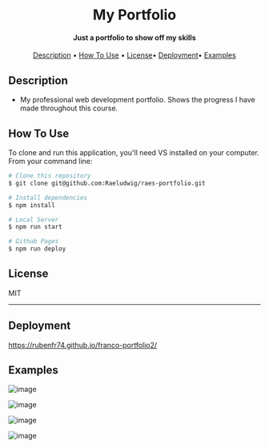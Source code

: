 <h1 align="center">
  <br>
My Portfolio
  <br>
</h1>

<h4 align="center"> Just a portfolio to show off my skills</h4>


<p align="center">
  <a href="#description">Description</a> •
  <a href="#how-to-use">How To Use</a> •
  <a href="#license">License</a>•
  <a href="#deployment">Deployment</a>•
  <a href="#examples">Examples</a>
</p>




## Description

* My professional web development portfolio. Shows the progress I have made throughout this course. 

## How To Use

To clone and run this application, you'll need VS installed on your computer. From your command line:

```bash
# Clone this repository
$ git clone git@github.com:Raeludwig/raes-portfolio.git

# Install dependencies
$ npm install

# Local Server
$ npm run start

# Github Pages
$ npm run deploy

```

## License

MIT

---
## Deployment
https://rubenfr74.github.io/franco-portfolio2/

## Examples
![image](https://github.com/RubenFr74/franco-portfolio2/assets/119752452/b95e4974-2c42-485f-a6cf-96539693d83b)

![image](https://github.com/RubenFr74/franco-portfolio2/assets/119752452/dd314e04-2926-4408-85a3-ea23a92e69e6)

![image](https://github.com/RubenFr74/franco-portfolio2/assets/119752452/40b2d916-a5fa-4350-bbeb-079140353f21)

![image](https://github.com/RubenFr74/franco-portfolio2/assets/119752452/91496362-b474-4e9c-b51c-84e9a2bb24de)
